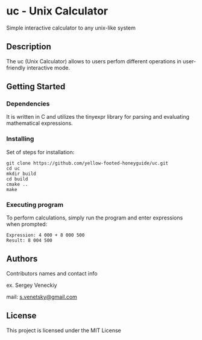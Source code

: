 # uc - Unix Calculator

Simple interactive calculator to any unix-like system

## Description

The uc (Unix Calculator) allows to users perfom different operations in user-friendly interactive mode.

## Getting Started

### Dependencies
 It is written in C and utilizes the tinyexpr library for parsing and evaluating mathematical expressions.

### Installing
Set of steps for installation:

```
git clone https://github.com/yellow-footed-honeyguide/uc.git 
cd uc
mkdir build
cd build
cmake ..
make
```


### Executing program
To perform calculations, simply run the program and enter expressions when prompted:

```
Expression: 4 000 + 8 000 500
Result: 8 004 500
```


## Authors
Contributors names and contact info

ex. Sergey Veneckiy 

mail: s.venetsky@gmail.com

## License
This project is licensed under the MIT License


